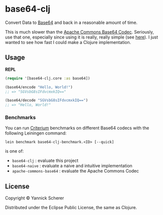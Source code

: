 # base64-clj

Convert Data to [Base64](http://en.wikipedia.org/wiki/Base64) and back in a reasonable amount of time. 

This is much slower than the [Apache Commons Base64 Codec](http://commons.apache.org/proper/commons-codec/apidocs/org/apache/commons/codec/binary/Base64.html). Seriously, use that one, especially since using it is really, really simple (see [here](https://github.com/xsc/base64-clj/blob/master/benchmark/base64_clj_benchmark/apache_commons_base64.clj)). I just wanted to see how fast I could make a Clojure implementation.

## Usage

__REPL__

```clojure
(require '[base64-clj.core :as base64])

(base64/encode "Hello, World!")
;; => "SGVsbG8sIFdvcmxkIQ=="

(base64/decode "SGVsbG8sIFdvcmxkIQ==")
;; => "Hello, World!"

```

### Benchmarks

You can run [Criterium](https://github.com/hugoduncan/criterium) benchmarks on different Base64 codecs with the following
Leiningen command:

```
lein benchmark base64-clj-benchmark.<ID> [--quick]
```

__<ID>__ is one of:

- `base64-clj` : evaluate this project
- `base64-naive` : evaluate a naive and intuitive implementation
- `apache-commons-base64` : evaluate the Apache Commons Codec

## License

Copyright &copy; Yannick Scherer

Distributed under the Eclipse Public License, the same as Clojure.
